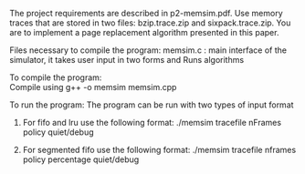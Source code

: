 The project requirements are described in p2-memsim.pdf. Use memory traces that are stored in two files: 
bzip.trace.zip and sixpack.trace.zip. You are to implement a page replacement algorithm presented in this paper.

Files necessary to compile the program: 
    memsim.c : main interface of the simulator, it takes user input in two forms and Runs algorithms 

To compile the program:    
    Compile using g++ -o  memsim  memsim.cpp


To run the program: 
The program can be run with two types of input format 
1. For fifo and lru use the following format: 
./memsim tracefile nFrames policy quiet/debug 
 
2. For segmented fifo use the following format: 
./memsim tracefile nframes policy percentage quiet/debug 







